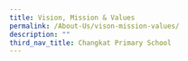 ```yaml
---
title: Vision, Mission & Values
permalink: /About-Us/vison-mission-values/
description: ""
third_nav_title: Changkat Primary School
---
```

